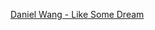---
layout: post
wordpress_id: 420
wordpress_url: http://noesbueno.com/archives/420
date: '2010-01-19 13:07:35 -0600'
date_gmt: '2010-01-19 18:07:35 -0600'
body: |
  <p><a href="http://djnodj.com/?p=1338">Daniel Wang - Like Some Dream</a></p>
---
